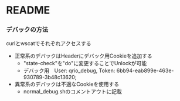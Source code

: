 # README
### デバックの方法
curlとwscatでそれぞれアクセスする
- 正常系のデバックはHeaderにデバック用Cookieを追加する
  - "state-check"を"do"に変更することでUnlockが可能
  -  デバック用　User: qrio_debug, Token: 6bb94-eab899e-463e-930789-3b48c13620;
- 異常系のデバックは不適なCookieを使用する
  - normal_debug.shのコメントアウトに記載
